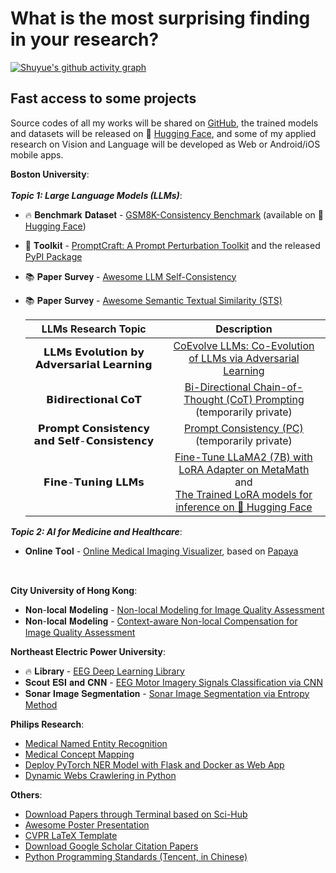 # What is the most surprising finding in your research?

[![Shuyue's github activity graph](https://github-readme-stats.vercel.app/api?username=SuperBruceJia&count_private=true&show_icons=true&theme=flag-india&hide_border=true&line_height=32&card_width=350&hide_title=true)](https://github-readme-stats.vercel.app/api?username=SuperBruceJia&count_private=true&show_icons=true&theme=flag-india&hide_border=true&line_height=32&card_width=350&hide_title=true)

<!-- <img align="left" src="https://github-readme-stats.vercel.app/api?username=SuperBruceJia&count_private=true&show_icons=true&theme=flag-india&hide_border=true&line_height=32&card_width=350&hide_title=true"> -->
<!-- <img align="left" src="https://streak-stats.demolab.com/?user=SuperBruceJia&theme=github&hide_border=true&date_format=j%20M%5B%20Y%5D&card_width=350"> -->
<!-- [![Shuyue's github activity graph](https://github-readme-activity-graph.vercel.app/graph?username=SuperBruceJia&hide_border=true&theme=github-compact&bg_color=white&hide_title=true)](https://github-readme-activity-graph.vercel.app/graph?username=SuperBruceJia&hide_border=true&theme=github-compact&bg_color=white&hide_title=true) -->

## Fast access to some projects
Source codes of all my works will be shared on [GitHub](https://github.com/SuperBruceJia), the trained models and datasets will be released on 🤗 [Hugging Face](https://huggingface.co/shuyuej), and some of my applied research on Vision and Language will be developed as Web or Android/iOS mobile apps.
<be>

**Boston University**:\
<br>
***Topic 1: Large Language Models (LLMs)***:
- 🔥 𝐁𝐞𝐧𝐜𝐡𝐦𝐚𝐫𝐤 𝐃𝐚𝐭𝐚𝐬𝐞𝐭 - [GSM8K-Consistency Benchmark](https://github.com/SuperBruceJia/GSM8K-Consistency) (available on 🤗 [Hugging Face](https://huggingface.co/datasets/shuyuej/GSM8K-Consistency))
- 🔨 𝐓𝐨𝐨𝐥𝐤𝐢𝐭 - [PromptCraft: A Prompt Perturbation Toolkit](https://github.com/SuperBruceJia/promptcraft) and the released [PyPI Package](https://pypi.org/project/promptcraft)
- 📚 𝐏𝐚𝐩𝐞𝐫 𝐒𝐮𝐫𝐯𝐞𝐲 - [Awesome LLM Self-Consistency](https://github.com/SuperBruceJia/Awesome-LLM-Self-Consistency)
- 📚 𝐏𝐚𝐩𝐞𝐫 𝐒𝐮𝐫𝐯𝐞𝐲 - [Awesome Semantic Textual Similarity (STS)](https://github.com/SuperBruceJia/Awesome-Semantic-Textual-Similarity)

  |       LLMs Research Topic       |                                       Description                                       |
  |:------------------------------:|:----------------------------------------------------------------------------------------:|
  | 𝗟𝗟𝗠𝘀 𝗘𝘃𝗼𝗹𝘂𝘁𝗶𝗼𝗻 𝗯𝘆 𝗔𝗱𝘃𝗲𝗿𝘀𝗮𝗿𝗶𝗮𝗹 𝗟𝗲𝗮𝗿𝗻𝗶𝗻𝗴 |   [CoEvolve LLMs: Co-Evolution of LLMs via Adversarial Learning](https://github.com/SuperBruceJia/Co-Evolve-LLMs) |
  |     𝗕𝗶𝗱𝗶𝗿𝗲𝗰𝘁𝗶𝗼𝗻𝗮𝗹 𝗖𝗼𝗧       |                   [Bi-Directional Chain-of-Thought (CoT) Prompting](https://github.com/SuperBruceJia/Bi-Directional-CoT) (temporarily private) |
  | 𝗣𝗿𝗼𝗺𝗽𝘁 𝗖𝗼𝗻𝘀𝗶𝘀𝘁𝗲𝗻𝗰𝘆 𝗮𝗻𝗱 𝗦𝗲𝗹𝗳-𝗖𝗼𝗻𝘀𝗶𝘀𝘁𝗲𝗻𝗰𝘆 |                          [Prompt Consistency (PC)](https://github.com/SuperBruceJia/PromptConsistency) (temporarily private) |
  | 𝗙𝗶𝗻𝗲-𝗧𝘂𝗻𝗶𝗻𝗴 𝗟𝗟𝗠𝘀 | [Fine-Tune LLaMA2 (7B) with LoRA Adapter on MetaMath](https://github.com/SuperBruceJia/MetaMath-Fine-Tune-with-LoRA)<br> and <br> [The Trained LoRA models for inference on 🤗 Hugging Face](https://huggingface.co/shuyuej/metamath_lora_llama2_7b_3_epoch) |

***Topic 2: AI for Medicine and Healthcare***:
- 𝐎𝐧𝐥𝐢𝐧𝐞 𝐓𝐨𝐨𝐥 - [Online Medical Imaging Visualizer](https://shuyuej.com/Medical-Imaging-Visualizer/), based on [Papaya](https://github.com/rii-mango/Papaya)

<br>

**City University of Hong Kong**:
- 𝐍𝐨𝐧-𝐥𝐨𝐜𝐚𝐥 𝐌𝐨𝐝𝐞𝐥𝐢𝐧𝐠 - [Non-local Modeling for Image Quality Assessment](https://github.com/SuperBruceJia/NLNet-IQA)
- 𝐍𝐨𝐧-𝐥𝐨𝐜𝐚𝐥 𝐌𝐨𝐝𝐞𝐥𝐢𝐧𝐠 - [Context-aware Non-local Compensation for Image Quality Assessment](https://github.com/SuperBruceJia/CAIQUE-IQA)

**Northeast Electric Power University**:
- 🔥 𝐋𝐢𝐛𝐫𝐚𝐫𝐲 - [EEG Deep Learning Library](https://github.com/SuperBruceJia/EEG-DL)
- 𝐒𝐜𝐨𝐮𝐭 𝐄𝐒𝐈 𝐚𝐧𝐝 𝐂𝐍𝐍 - [EEG Motor Imagery Signals Classification via CNN](https://github.com/SuperBruceJia/EEG-Motor-Imagery-Classification-CNNs-TensorFlow)
- 𝐒𝐨𝐧𝐚𝐫 𝐈𝐦𝐚𝐠𝐞 𝐒𝐞𝐠𝐦𝐞𝐧𝐭𝐚𝐭𝐢𝐨𝐧 - [Sonar Image Segmentation via Entropy Method](https://github.com/SuperBruceJia/Sonar-Image-Segmentation-through-Entropy-Method)

**Philips Research**:
- [Medical Named Entity Recognition](https://github.com/SuperBruceJia/MedicalNER)
- [Medical Concept Mapping](https://github.com/SuperBruceJia/Medical-Concept-Mapping)
- [Deploy PyTorch NER Model with Flask and Docker as Web App](https://github.com/SuperBruceJia/pytorch-flask-deploy-webapp)
- [Dynamic Webs Crawlering in Python](https://github.com/SuperBruceJia/dynamic-web-crawlering-python)

**Others**:
- [Download Papers through Terminal based on Sci-Hub](https://github.com/SuperBruceJia/Sci-Hub-Paper-Download-shell)
- [Awesome Poster Presentation](https://github.com/SuperBruceJia/Poster_Template)
- [CVPR LaTeX Template](https://github.com/SuperBruceJia/CVPR-LaTeX-Paper-Template)
- [Download Google Scholar Citation Papers](https://github.com/SuperBruceJia/Google-Scholar-Citations-Download)
- [Python Programming Standards (Tencent, in Chinese)](https://github.com/SuperBruceJia/paper-reading/tree/master/Programming-Standards/python)
